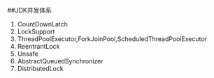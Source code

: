 ##JDK并发体系

1. CountDownLatch
2. LockSupport
3. ThreadPoolExecutor,ForkJoinPool,ScheduledThreadPoolExecutor
4. ReentrantLock
4. Unsafe
5. AbstractQueuedSynchronizer
6. DistributedLock